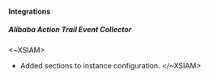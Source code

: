 #### Integrations
##### Alibaba Action Trail Event Collector
<~XSIAM>
- Added sections to instance configuration.
</~XSIAM>
